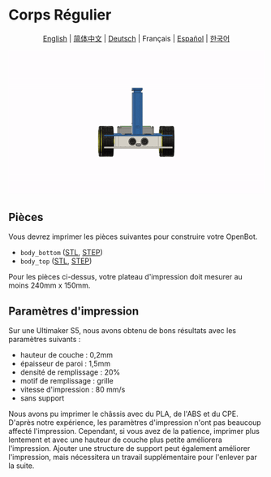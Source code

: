 # Corps Régulier

<p align="center">
  <a href="README.md">English</a> |
  <a href="README.zh-CN.md">简体中文</a> |
  <a href="README.de-DE.md">Deutsch</a> |
  <span>Français</span> |
  <a href="README.es-ES.md">Español</a> |
  <a href="README.ko-KR.md">한국어</a>
</p>

![Assembly](../../../../docs/images/assembly.gif)

## Pièces

Vous devrez imprimer les pièces suivantes pour construire votre OpenBot.

- `body_bottom` ([STL](body_bottom.stl), [STEP](body_bottom.step))
- `body_top` ([STL](body_top.stl), [STEP](body_top.step))

Pour les pièces ci-dessus, votre plateau d'impression doit mesurer au moins 240mm x 150mm.

## Paramètres d'impression

Sur une Ultimaker S5, nous avons obtenu de bons résultats avec les paramètres suivants :

- hauteur de couche : 0,2mm
- épaisseur de paroi : 1,5mm
- densité de remplissage : 20%
- motif de remplissage : grille
- vitesse d'impression : 80 mm/s
- sans support

Nous avons pu imprimer le châssis avec du PLA, de l'ABS et du CPE. D'après notre expérience, les paramètres d'impression n'ont pas beaucoup affecté l'impression. Cependant, si vous avez de la patience, imprimer plus lentement et avec une hauteur de couche plus petite améliorera l'impression. Ajouter une structure de support peut également améliorer l'impression, mais nécessitera un travail supplémentaire pour l'enlever par la suite.